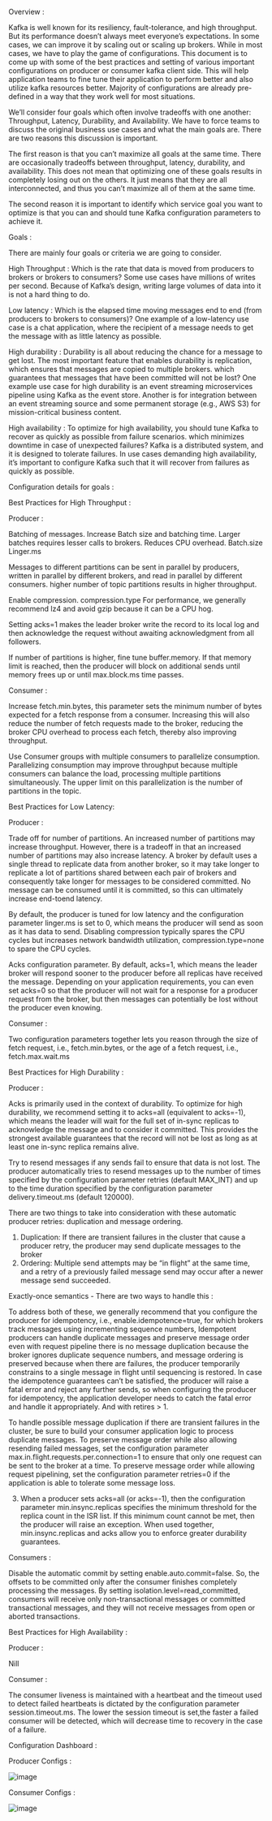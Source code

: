 Overview :

Kafka is well known for its resiliency, fault-tolerance, and high throughput. But its performance doesn’t always meet everyone’s expectations. In some cases, we can improve it by scaling out or scaling up brokers. While in most cases, we have to play the game of configurations. This document is to come up with some of the best practices and setting of various important configurations on producer or consumer kafka client side. This will help application teams to fine tune their application to perform better and also utilize kafka resources better. Majority of configurations are already pre-defined in a way that they work well for most situations.


We’ll consider four goals which often involve tradeoffs with one another: Throughput, Latency, Durability, and Availability. We have to force teams to discuss the original business use cases and what the main goals are. There are two reasons this discussion is important.

The first reason is that you can’t maximize all goals at the same time. There are occasionally tradeoffs between throughput, latency, durability, and availability. This does not mean that optimizing one of these goals results in completely losing out on the others. It just means that they are all interconnected, and thus you can’t maximize all of them at the same time.

The second reason it is important to identify which service goal you want to optimize is that you can and should tune Kafka configuration parameters to achieve it.

Goals : 


There are mainly four goals or criteria we are going to consider. 

High Throughput :
Which is the rate that data is moved from producers to brokers or brokers to consumers? Some use cases have millions of writes per second. Because of Kafka’s design, writing large volumes of data into it is not a hard thing to do.

Low latency : 
Which is the elapsed time moving messages end to end (from producers to brokers to consumers)? One example of a low-latency use case is a chat application, where the recipient of a message needs to get the message with as little latency as possible.

High durability :
Durability is all about reducing the chance for a message to get lost. The most important feature that enables durability is replication, which ensures that messages are copied to multiple brokers. which guarantees that messages that have been committed will not be lost? One example use case for high durability is an event streaming microservices pipeline using Kafka as the event store. Another is for integration between an event streaming source and some permanent storage (e.g., AWS S3) for mission-critical business content.

High availability :
To optimize for high availability, you should tune Kafka to recover as quickly as possible from failure scenarios. which minimizes downtime in case of unexpected failures? Kafka is a distributed system, and it is designed to tolerate failures. In use cases demanding high availability, it’s important to configure Kafka such that it will recover from failures as quickly as possible.


Configuration details for goals :


Best Practices for High Throughput :


Producer : 

  Batching of messages. Increase Batch size and batching time. Larger batches requires lesser calls to brokers. Reduces CPU overhead.
      Batch.size
      Linger.ms
      
  Messages to different partitions can be sent in parallel by producers, written in parallel by different brokers, and read in parallel by different consumers. higher number of topic partitions results in higher throughput.
  
  Enable compression.
      compression.type For performance, we generally recommend lz4 and avoid gzip because it can be a CPU hog.
      
  Setting acks=1 makes the leader broker write the record to its local log and then acknowledge the request without awaiting acknowledgment from all followers.
  
  If number of partitions is higher, fine tune buffer.memory. If that memory limit is reached, then the producer will block on additional sends until memory frees up or until max.block.ms time passes.
  
  
Consumer :

Increase fetch.min.bytes, this parameter sets the minimum number of bytes expected for a fetch response from a consumer.  Increasing this will also reduce the number of fetch requests made to the broker, reducing the broker CPU overhead to  process each fetch, thereby also improving throughput.

Use Consumer groups with multiple consumers to parallelize consumption. Parallelizing consumption may improve throughput because multiple consumers can balance the load, processing multiple partitions simultaneously. The upper limit on this parallelization is the number of partitions in the topic.




Best Practices for Low Latency: 

Producer : 

 Trade off for number of partitions. An increased number of partitions may increase throughput. However, there is a tradeoff in that an increased number of partitions may also increase latency. A broker by default uses a single thread to replicate data from another broker, so it may take longer to replicate a lot of partitions shared between each pair of brokers and consequently take longer for messages to be considered committed. No message can be consumed until it is committed, so this can ultimately increase end-toend latency.
 
By default, the producer is tuned for low latency and the configuration parameter linger.ms is set to 0, which means the producer will send as soon as it has data to send.
Disabling compression typically spares the CPU cycles but increases network bandwidth utilization, compression.type=none to spare the CPU cycles.

Acks configuration parameter. By default, acks=1, which means the leader broker will respond sooner to the producer before all replicas have received the message. Depending on your application requirements, you can even set acks=0 so that the producer will not wait for a response for a producer request from the broker, but then messages can potentially be lost without the producer even knowing.

Consumer :

 Two configuration parameters together lets you reason through the size of fetch request, i.e., fetch.min.bytes, or the age of a fetch request, i.e., fetch.max.wait.ms
 
 
Best Practices for High Durability :

Producer : 

Acks is primarily used in the context of durability. To optimize for high durability, we recommend setting it to acks=all (equivalent to acks=-1), which means the leader will wait for the full set of in-sync replicas to acknowledge the message and to consider it committed. This provides the strongest available guarantees that the record will not be lost as long as at least one in-sync replica remains alive.

Try to resend messages if any sends fail to ensure that data is not lost. The producer automatically tries to resend messages up to the number of times specified by the configuration parameter retries (default MAX_INT) and up to the time duration specified by the configuration parameter delivery.timeout.ms (default 120000).

There are two things to take into consideration with these automatic producer retries: duplication and message ordering.

1. Duplication: If there are transient failures in the cluster that cause a producer retry, the producer may send duplicate messages to the broker
2. Ordering: Multiple send attempts may be “in flight” at the same time, and a retry of a previously failed message send may occur after a newer message send succeeded.

Exactly-once semantics - There are two ways to handle this :

To address both of these, we generally recommend that you configure the producer for idempotency, i.e., enable.idempotence=true, for which brokers track messages using incrementing sequence numbers,  Idempotent producers can handle duplicate messages and preserve message order even with request pipeline there is no message duplication because the broker ignores duplicate sequence numbers, and message ordering is preserved because when there are failures, the producer temporarily constrains to a single message in flight until sequencing is restored. In case the idempotence guarantees can’t be satisfied, the producer will raise a fatal error and reject any further sends, so when configuring the producer for idempotency, the application developer needs to catch the fatal error and handle it appropriately. And with retires > 1.


To handle possible message duplication if there are transient failures in the cluster, be sure to build your consumer application logic to process duplicate messages. To preserve message order while also allowing resending failed messages, set the configuration parameter max.in.flight.requests.per.connection=1 to ensure that only one request can be sent to the broker at a time. To preserve message order while allowing request pipelining, set the configuration parameter retries=0 if the application is able to tolerate some message loss.

3.  When a producer sets acks=all (or acks=-1), then the configuration parameter min.insync.replicas specifies the minimum threshold for the replica count in the ISR list. If this minimum count cannot be met, then the producer will raise an exception. When used together, min.insync.replicas and acks allow you to enforce greater durability guarantees.


Consumers :

Disable the automatic commit by setting enable.auto.commit=false. So, the offsets to be committed only after the consumer finishes completely processing the messages.
By setting isolation.level=read_committed, consumers will receive only non-transactional messages or committed transactional messages, and they will not receive messages from open or aborted transactions.


Best Practices for High Availability :

Producer :

Nill

Consumer :

The consumer liveness is maintained with a heartbeat and the timeout used to detect failed heartbeats is dictated by the configuration parameter session.timeout.ms. The lower the session timeout is set,the faster a failed consumer will be detected, which will decrease time to recovery in the case of a failure. 

Configuration Dashboard :

Producer Configs :
	
![image](https://user-images.githubusercontent.com/61533898/127115187-48456b66-239c-4bc7-a2b1-8b4cbe0ccab1.png)


Consumer Configs :

![image](https://user-images.githubusercontent.com/61533898/127115484-434bf496-5efb-4665-9996-1df2227e9e9d.png)






